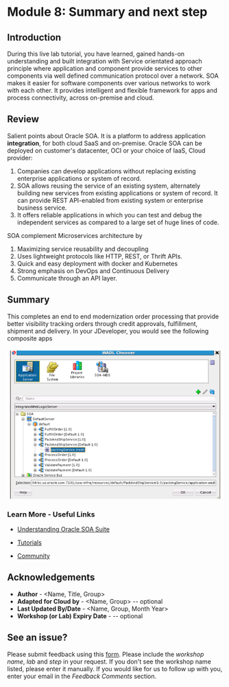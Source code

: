 # Module 8: Summary and next step

## Introduction
During this live lab tutorial, you have learned, gained hands-on understanding and built integration with Service orientated approach principle where application and component provide services to other components via well defined communication protocol over a network. SOA makes it easier for software components over various networks to work with each other. It provides intelligent and flexible framework for apps and process connectivity, across on-premise and cloud.

## Review ##
Salient points about Oracle SOA. It is a platform to address application **integration**, for both cloud SaaS and on-premise. Oracle SOA can be deployed on customer's datacenter, OCI or your choice of IaaS, Cloud provider:

1. Companies can develop applications without replacing existing enterprise applications or system of record.
2. SOA allows reusing the service of an existing system, alternately building new services from existing applications or system of record. It can provide REST API-enabled from existing system or enterprise business service.
3. It offers reliable applications in which you can test and debug the independent services as compared to a large set of huge lines of code.

SOA complement Microservices architecture by 
1. Maximizing service reusability and decoupling 
2. Uses lightweight protocols like HTTP, REST, or Thrift APIs. 
3. Quick and easy deployment with docker and Kubernetes
4. Strong emphasis on DevOps and Continuous Delivery 
5. Communicate through an API layer.


## **Summary**

This completes an end to end modernization order processing that provide better visibility tracking orders through credit approvals, fulfillment, shipment and delivery. In your JDeveloper, you would see the following composite apps

![](images/7/SummaryServices.png)

### **Learn More - Useful Links** ###

- <a href="https://docs.oracle.com/en/middleware/soa-suite/soa/12.2.1.3/concepts/overview.html#GUID-95A68E45-922B-4361-9B48-8372F49BCD1A"> Understanding Oracle SOA Suite </a>
  
- <a href="https://apex.oracle.com/en/learn/tutorials"> Tutorials </a>
- <a href="http://apex.oracle.com/community"> Community </a>

## Acknowledgements
* **Author** - <Name, Title, Group>
* **Adapted for Cloud by** -  <Name, Group> -- optional
* **Last Updated By/Date** - <Name, Group, Month Year>
* **Workshop (or Lab) Expiry Date** - <Month Year> -- optional

## See an issue?
Please submit feedback using this [form](https://apexapps.oracle.com/pls/apex/f?p=133:1:::::P1_FEEDBACK:1). Please include the *workshop name*, *lab* and *step* in your request.  If you don't see the workshop name listed, please enter it manually. If you would like for us to follow up with you, enter your email in the *Feedback Comments* section.